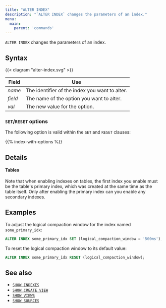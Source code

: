 ```yaml
---
title: "ALTER INDEX"
description: "`ALTER INDEX` changes the parameters of an index."
menu:
  main:
    parent: 'commands'
---
```


`ALTER INDEX` changes the parameters of an index.

## Syntax

{{< diagram "alter-index.svg" >}}

Field | Use
------|-----
_name_ | The identifier of the index you want to alter.
_field_ | The name of the option you want to alter.
_val_ | The new value for the option.

### `SET`/`RESET` options

The following option is valid within the `SET` and `RESET` clauses:

{{% index-with-options %}}

## Details

#### Tables

Note that when enabling indexes on tables, the first index you enable must be
the table's primary index, which was created at the same time as the table
itself. Only after enabling the primary index can you enable any secondary
indexes.

## Examples

To adjust the logical compaction window for the index named `some_primary_idx`:

```sql
ALTER INDEX some_primary_idx SET (logical_compaction_window = '500ms');
```

To reset the logical compaction window to its default value:

```sql
ALTER INDEX some_primary_idx RESET (logical_compaction_window);
```

## See also

- [`SHOW INDEXES`](/sql/show-indexes)
- [`SHOW CREATE VIEW`](/sql/show-create-view)
- [`SHOW VIEWS`](/sql/show-views)
- [`SHOW SOURCES`](/sql/show-sources)
